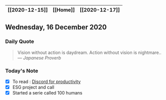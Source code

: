 | [[2020-12-15]] | [[Home]] | [[2020-12-17]] |
| :-: | :-: | :-: |

## Wednesday, 16 December 2020

### Daily Quote
> Vision without action is daydream. Action without vision is nightmare..
> &mdash; <cite>Japanese Proverb</cite>

### Today's Note

- [x]  To read : [Discord for productivity](https://www.theproductivists.club/t/discord-as-a-productivity-app/179)
- [x]  ESG project and call
- [x]  Started a serie called 100 humans